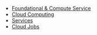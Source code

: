 
- [Foundational & Compute Service](./Foundational%20%26%20Compute%20Service.md)
- [Cloud Computing](./Cloud%20Computing.md)
- [Services](./services.md)
- [Cloud Jobs](./Cloud_Jobs.md)
